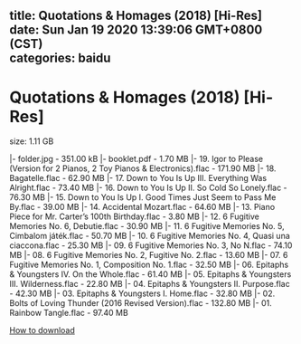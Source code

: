 
title: Quotations & Homages (2018) [Hi-Res]
date: Sun Jan 19 2020 13:39:06 GMT+0800 (CST)    
categories: baidu
---

# Quotations & Homages (2018) [Hi-Res]
size: 1.11 GB
 
 
|- folder.jpg - 351.00 kB
|- booklet.pdf - 1.70 MB
|- 19. Igor to Please (Version for 2 Pianos, 2 Toy Pianos & Electronics).flac - 171.90 MB
|- 18. Bagatelle.flac - 62.90 MB
|- 17. Down to You Is Up III. Everything Was Alright.flac - 73.40 MB
|- 16. Down to You Is Up II. So Cold  So Lonely.flac - 76.30 MB
|- 15. Down to You Is Up I. Good Times Just Seem to Pass Me By.flac - 39.00 MB
|- 14. Accidental Mozart.flac - 64.60 MB
|- 13. Piano Piece for Mr. Carter’s 100th Birthday.flac - 3.80 MB
|- 12. 6 Fugitive Memories No. 6, Debutie.flac - 30.90 MB
|- 11. 6 Fugitive Memories No. 5, Cimbalom játék.flac - 50.70 MB
|- 10. 6 Fugitive Memories No. 4, Quasi una ciaccona.flac - 25.30 MB
|- 09. 6 Fugitive Memories No. 3, No N.flac - 74.10 MB
|- 08. 6 Fugitive Memories No. 2, Fugitive No. 2.flac - 13.60 MB
|- 07. 6 Fugitive Memories No. 1, Composition No. 1.flac - 32.50 MB
|- 06. Epitaphs & Youngsters IV. On the Whole.flac - 61.40 MB
|- 05. Epitaphs & Youngsters III. Wilderness.flac - 22.80 MB
|- 04. Epitaphs & Youngsters II. Purpose.flac - 42.30 MB
|- 03. Epitaphs & Youngsters I. Home.flac - 32.80 MB
|- 02. Bolts of Loving Thunder (2016 Revised Version).flac - 132.80 MB
|- 01. Rainbow Tangle.flac - 97.40 MB

[How to download](https://bpcam.bemobtrk.com/go/2ceec3aa-1ca2-46d6-b9ff-aaa5c184517c?jno=870)